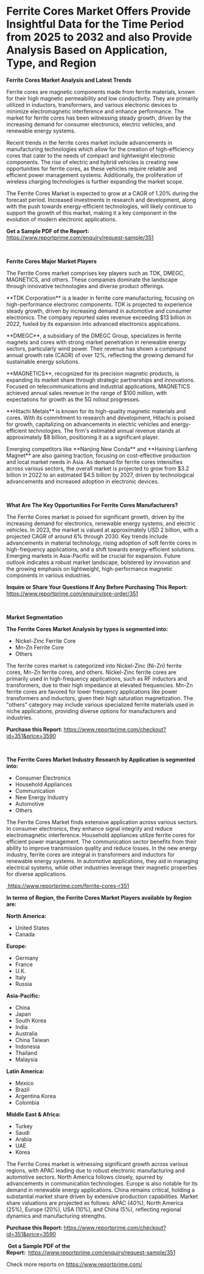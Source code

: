 <p><h1>Ferrite Cores Market Offers Provide Insightful Data for the Time Period from 2025 to 2032 and also Provide Analysis Based on Application, Type, and Region</h1></p><p><strong>Ferrite Cores Market Analysis and Latest Trends</strong></p>
<p><p>Ferrite cores are magnetic components made from ferrite materials, known for their high magnetic permeability and low conductivity. They are primarily utilized in inductors, transformers, and various electronic devices to minimize electromagnetic interference and enhance performance. The market for ferrite cores has been witnessing steady growth, driven by the increasing demand for consumer electronics, electric vehicles, and renewable energy systems.</p><p>Recent trends in the ferrite cores market include advancements in manufacturing technologies which allow for the creation of high-efficiency cores that cater to the needs of compact and lightweight electronic components. The rise of electric and hybrid vehicles is creating new opportunities for ferrite cores, as these vehicles require reliable and efficient power management systems. Additionally, the proliferation of wireless charging technologies is further expanding the market scope.</p><p>The Ferrite Cores Market is expected to grow at a CAGR of 1.20% during the forecast period. Increased investments in research and development, along with the push towards energy-efficient technologies, will likely continue to support the growth of this market, making it a key component in the evolution of modern electronic applications.</p></p>
<p><strong>Get a Sample PDF of the Report:&nbsp;</strong> <a href="https://www.reportprime.com/enquiry/request-sample/351?utm_campaign=3248&utm_medium=2&utm_source=Github&utm_content=ia&utm_term=18032025&utm_id=ferrite-cores">https://www.reportprime.com/enquiry/request-sample/351</a></p>
<p>&nbsp;</p>
<p><strong>Ferrite Cores Major Market Players</strong></p>
<p><p>The Ferrite Cores market comprises key players such as TDK, DMEGC, MAGNETICS, and others. These companies dominate the landscape through innovative technologies and diverse product offerings.</p><p>**TDK Corporation** is a leader in ferrite core manufacturing, focusing on high-performance electronic components. TDK is projected to experience steady growth, driven by increasing demand in automotive and consumer electronics. The company reported sales revenue exceeding $13 billion in 2022, fueled by its expansion into advanced electronics applications.</p><p>**DMEGC**, a subsidiary of the DMEGC Group, specializes in ferrite magnets and cores with strong market penetration in renewable energy sectors, particularly wind power. Their revenue has shown a compound annual growth rate (CAGR) of over 12%, reflecting the growing demand for sustainable energy solutions.</p><p>**MAGNETICS**, recognized for its precision magnetic products, is expanding its market share through strategic partnerships and innovations. Focused on telecommunications and industrial applications, MAGNETICS achieved annual sales revenue in the range of $100 million, with expectations for growth as the 5G rollout progresses.</p><p>**Hitachi Metals** is known for its high-quality magnetic materials and cores. With its commitment to research and development, Hitachi is poised for growth, capitalizing on advancements in electric vehicles and energy-efficient technologies. The firm's estimated annual revenue stands at approximately $8 billion, positioning it as a significant player.</p><p>Emerging competitors like **Nanjing New Conda** and **Haining Lianfeng Magnet** are also gaining traction, focusing on cost-effective production and local market needs in Asia. As demand for ferrite cores intensifies across various sectors, the overall market is projected to grow from $3.2 billion in 2022 to an estimated $4.5 billion by 2027, driven by technological advancements and increased adoption in electronic devices.</p></p>
<p>&nbsp;</p>
<p><strong>What Are The Key Opportunities For Ferrite Cores Manufacturers?</strong></p>
<p><p>The Ferrite Cores market is poised for significant growth, driven by the increasing demand for electronics, renewable energy systems, and electric vehicles. In 2023, the market is valued at approximately USD 2 billion, with a projected CAGR of around 6% through 2030. Key trends include advancements in material technology, rising adoption of soft ferrite cores in high-frequency applications, and a shift towards energy-efficient solutions. Emerging markets in Asia-Pacific will be crucial for expansion. Future outlook indicates a robust market landscape, bolstered by innovation and the growing emphasis on lightweight, high-performance magnetic components in various industries.</p></p>
<p><strong>Inquire or Share Your Questions If Any Before Purchasing This Report:</strong> <a href="https://www.reportprime.com/enquiry/pre-order/351?utm_campaign=3248&utm_medium=2&utm_source=Github&utm_content=ia&utm_term=18032025&utm_id=ferrite-cores">https://www.reportprime.com/enquiry/pre-order/351</a></p>
<p>&nbsp;</p>
<p><strong>Market Segmentation</strong></p>
<p><strong>The Ferrite Cores Market Analysis by types is segmented into:</strong></p>
<p><ul><li>Nickel-Zinc Ferrite Core</li><li>Mn-Zn Ferrite Core</li><li>Others</li></ul></p>
<p><p>The ferrite cores market is categorized into Nickel-Zinc (Ni-Zn) ferrite cores, Mn-Zn ferrite cores, and others. Nickel-Zinc ferrite cores are primarily used in high-frequency applications, such as RF inductors and transformers, due to their high impedance at elevated frequencies. Mn-Zn ferrite cores are favored for lower frequency applications like power transformers and inductors, given their high saturation magnetization. The "others" category may include various specialized ferrite materials used in niche applications, providing diverse options for manufacturers and industries.</p></p>
<p><strong>Purchase this Report:&nbsp;</strong><a href="https://www.reportprime.com/checkout?id=351&price=3590&utm_campaign=3248&utm_medium=2&utm_source=Github&utm_content=ia&utm_term=18032025&utm_id=ferrite-cores">https://www.reportprime.com/checkout?id=351&price=3590</a></p>
<p>&nbsp;</p>
<p><strong>The Ferrite Cores Market Industry Research by Application is segmented into:</strong></p>
<p><ul><li>Consumer Electronics</li><li>Household Appliances</li><li>Communication</li><li>New Energy Industry</li><li>Automotive</li><li>Others</li></ul></p>
<p><p>The Ferrite Cores Market finds extensive application across various sectors. In consumer electronics, they enhance signal integrity and reduce electromagnetic interference. Household appliances utilize ferrite cores for efficient power management. The communication sector benefits from their ability to improve transmission quality and reduce losses. In the new energy industry, ferrite cores are integral in transformers and inductors for renewable energy systems. In automotive applications, they aid in managing electrical systems, while other industries leverage their magnetic properties for diverse applications.</p></p>
<p><a href="https://www.reportprime.com/ferrite-cores-r351?utm_campaign=3248&utm_medium=2&utm_source=Github&utm_content=ia&utm_term=18032025&utm_id=ferrite-cores">&nbsp;https://www.reportprime.com/ferrite-cores-r351</a></p>
<p><strong>In terms of Region, the Ferrite Cores Market Players available by Region are:</strong></p>
<p>
    <p> <strong> North America: </strong>
        <ul>
            <li>United States</li>
            <li>Canada</li>
        </ul>
        </p> 
    <p> <strong> Europe: </strong>
        <ul>
            <li>Germany</li>
            <li>France</li>
            <li>U.K.</li>
            <li>Italy</li>
            <li>Russia</li>
        </ul>
        </p> 
    <p> <strong> Asia-Pacific: </strong>
        <ul>
            <li>China</li>
            <li>Japan</li>
            <li>South Korea</li>
            <li>India</li>
            <li>Australia</li>
            <li>China Taiwan</li>
            <li>Indonesia</li>
            <li>Thailand</li>
            <li>Malaysia</li>
        </ul>
        </p> 
    <p> <strong> Latin America: </strong>
        <ul>
            <li>Mexico</li>
            <li>Brazil</li>
            <li>Argentina Korea</li>
            <li>Colombia</li>
        </ul>
        </p> 
    <p> <strong> Middle East & Africa: </strong>
        <ul>
            <li>Turkey</li>
            <li>Saudi</li>
            <li>Arabia</li>
            <li>UAE</li>
            <li>Korea</li>
        </ul>
    </p>
    </p>
<p><p>The Ferrite Cores market is witnessing significant growth across various regions, with APAC leading due to robust electronic manufacturing and automotive sectors. North America follows closely, spurred by advancements in communication technologies. Europe is also notable for its demand in renewable energy applications. China remains critical, holding a substantial market share driven by extensive production capabilities. Market share valuations are projected as follows: APAC (40%), North America (25%), Europe (20%), USA (10%), and China (5%), reflecting regional dynamics and manufacturing strengths.</p></p>
<p><strong>Purchase this Report: </strong><a href="https://www.reportprime.com/checkout?id=351&price=3590&utm_campaign=3248&utm_medium=2&utm_source=Github&utm_content=ia&utm_term=18032025&utm_id=ferrite-cores">https://www.reportprime.com/checkout?id=351&price=3590</a></p>
<p>&nbsp;<strong>Get a Sample PDF of the Report:&nbsp;&nbsp;</strong><a href="https://www.reportprime.com/enquiry/request-sample/351?utm_campaign=3248&utm_medium=2&utm_source=Github&utm_content=ia&utm_term=18032025&utm_id=ferrite-cores">https://www.reportprime.com/enquiry/request-sample/351</a></p>
<p><strong></strong></p>
<p>Check more reports on <a href="https://www.reportprime.com/?utm_campaign=3248&utm_medium=2&utm_source=Github&utm_content=ia&utm_term=18032025&utm_id=ferrite-cores">https://www.reportprime.com/</a></p>